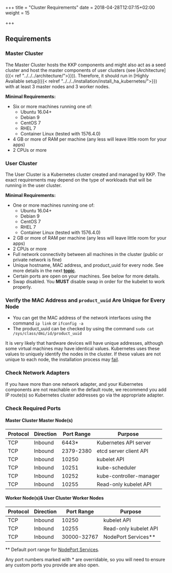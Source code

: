 +++
title = "Cluster Requirements"
date = 2018-04-28T12:07:15+02:00
weight = 15

+++

## Requirements

### Master Cluster
The Master Cluster hosts the KKP components and might also act as a seed cluster and host the master components of user clusters (see [Architecture]({{< ref "../../../architecture/">}})). Therefore, it should run in [Highly Available setup]({{< relref "../../../installation/install_ha_kubernetes/">}}) with at least 3 master nodes and 3 worker nodes.

**Minimal Requirements:**
* Six or more machines running one of:
  * Ubuntu 16.04+
  * Debian 9
  * CentOS 7
  * RHEL 7
  * Container Linux (tested with 1576.4.0)
* 4 GB or more of RAM per machine (any less will leave little room for your apps)
* 2 CPUs or more

### User Cluster
The User Cluster is a Kubernetes cluster created and managed by KKP. The exact requirements may depend on the type of workloads that will be running in the user cluster.

**Minimal Requirements:**
* One or more machines running one of:
  * Ubuntu 16.04+
  * Debian 9
  * CentOS 7
  * RHEL 7
  * Container Linux (tested with 1576.4.0)
* 2 GB or more of RAM per machine (any less will leave little room for your apps)
* 2 CPUs or more
* Full network connectivity between all machines in the cluster (public or private network is fine)
* Unique hostname, MAC address, and product_uuid for every node. See more details in the next [**topic**](#Verify-the-MAC-Address-and-product-uuid-Are-Unique-for-Every-Node).
* Certain ports are open on your machines. See below for more details.
* Swap disabled. You **MUST** disable swap in order for the kubelet to work properly.

### Verify the MAC Address and `product_uuid` Are Unique for Every Node

* You can get the MAC address of the network interfaces using the command `ip link` or `ifconfig -a`
* The product_uuid can be checked by using the command `sudo cat /sys/class/dmi/id/product_uuid`

It is very likely that hardware devices will have unique addresses, although some virtual machines may have identical values. Kubernetes uses these values to uniquely identify the nodes in the cluster. If these values are not unique to each node, the installation process may [fail](https://github.com/kubernetes/kubeadm/issues/31).

### Check Network Adapters

If you have more than one network adapter, and your Kubernetes components are not reachable on the default route, we recommend you add IP route(s) so Kubernetes cluster addresses go via the appropriate adapter.

### Check Required Ports

#### Master Cluster Master Node(s)

| Protocol | Direction | Port Range | Purpose                 |
|----------|-----------|------------|-------------------------|
| TCP      | Inbound   | 6443*      | Kubernetes API server   |
| TCP      | Inbound   | 2379-2380  | etcd server client API  |
| TCP      | Inbound   | 10250      | kubelet API             |
| TCP      | Inbound   | 10251      | kube-scheduler          |
| TCP      | Inbound   | 10252      | kube-controller-manager |
| TCP      | Inbound   | 10255      | Read-only kubelet API   |

#### Worker Node(s)& User Cluster Worker Nodes

| Protocol | Direction | Port Range  | Purpose               |
|----------|-----------|-------------|-----------------------|
| TCP      | Inbound   | 10250       | kubelet API           |
| TCP      | Inbound   | 10255       | Read-only kubelet API |
| TCP      | Inbound   | 30000-32767 | NodePort Services**   |

** Default port range for [NodePort Services](https://kubernetes.io/docs/concepts/services-networking/service/).

Any port numbers marked with * are overridable, so you will need to ensure any custom ports you provide are also open.
